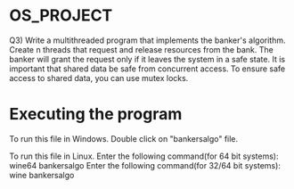 # OS_PROJECT
Q3) Write a multithreaded program that implements the banker's algorithm. Create n threads that request and release resources from the bank. The banker will grant the request only if it leaves the system in a safe state. It is important that shared data be safe from concurrent access. To ensure safe access to shared data, you can use mutex locks.


# Executing the program

To run this file in Windows.
Double click on "bankersalgo" file.

To run this file in Linux.
Enter the following command(for 64 bit systems):
wine64 bankersalgo
Enter the following command(for 32/64 bit systems):
wine bankersalgo
